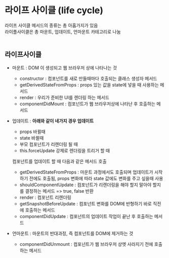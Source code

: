 # 라이프 사이클 (life cycle)
라이프 사이클 메서드의 종류는 총 아홉가지가 있음<br>
라이플사이클은 총 마운트, 업데이트, 언마운트 카테고리로 나눔<br><br>

## 라이프사이클
- 마운트 : DOM 이 생성되고 웹 브라우저 상에 나타나는 것
    - constructor : 컴포넌트를 새로 만들때마다 호출되는 클래스 생성자 메서드
    - getDerivedStateFromProps : props 있는 값을 state에 넣을 때 사용하는 메서드
    - render : 우리가 준비한 UI를 렌더링 하는 메서드
    - componentDidMount : 컴포넌트가 웹 브라우저상에 나타난 후 호출하는 메서드
- 업데이트 : 
  **아래와 같이 네가지 경우 업데이트**
    - props 바뀔때
    - state 바뀔때
    - 부모 컴포넌트가 리렌더링 될 때
    - this.forceUpdate 강제로 렌더링을 트리거 할 때

    컴포넌트를 업데이트 할 때 다음과 같은 메서드 호출

    - getDerivedStateFromProps : 마운트 과정에서도 호출되며 업데이트가 시작하기 전에도 호출됨, props 변화에 따라 state 값에도 변화를 주고 싶을때 사용
    - shouldComponentUpdate : 컴포넌트가 리렌더링을 해야 할지 말아야 할지를 결정하는 메서드 => true, false 반환
    - render : 컴포넌트 리렌더링
    - getSnapshotBeforeUpdate : 컴포넌트 변화를 DOM에 반형하기 바로 직전에 호출하는 메서드
    - componentDidUpdate : 컴포넌트의 업데이트 작업이 끝난 후 호출하는 메서드

- 언마운트 : 마운트의 반대과정, 즉 컴포넌트를 DOM에 제거하는 것
    - componentDidUnmount : 컴포넌트가 웹 브라우저 상엣 사라지기 전에 호출하는 메서드

